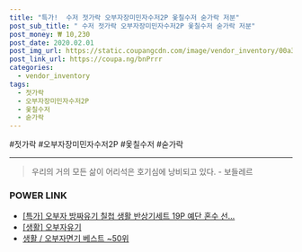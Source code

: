 ```yaml
--- 
title: "특가!  수저 젓가락 오부자장미민자수저2P 옻칠수저 숟가락 저분" 
post_sub_title: " 수저 젓가락 오부자장미민자수저2P 옻칠수저 숟가락 저분" 
post_money: ₩ 10,230 
post_date: 2020.02.01 
post_img_url: https://static.coupangcdn.com/image/vendor_inventory/00a3/b2245aea2ec0c1d6013c07193a0fa93a3ade809cc49096ff78dd521f6d56.jpg 
post_link_url: https://coupa.ng/bnPrrr 
categories: 
  - vendor_inventory 
tags: 
  - 젓가락 
  - 오부자장미민자수저2P 
  - 옻칠수저 
  - 숟가락 
--- 
```

  #젓가락 #오부자장미민자수저2P #옻칠수저 #숟가락 
<hr> 

> 우리의 거의 모든 삶이 어리석은 호기심에 낭비되고 있다. - 보들레르 


### POWER LINK

* <a href="https://blog.naver.com/sakai111/221792911513" target="_blank">[특가] 오부자 방짜유기 칠첩 생활 반상기세트 19P 예단 혼수 선...</a>
* <a href="https://blog.naver.com/fasyy4321/221759413198" target="_blank"> [생활] 오부자유기  </a>
* <a href="https://blog.naver.com/santokki14/221792152790" target="_blank">생활 / 오부자면기 베스트 ~50위</a>
